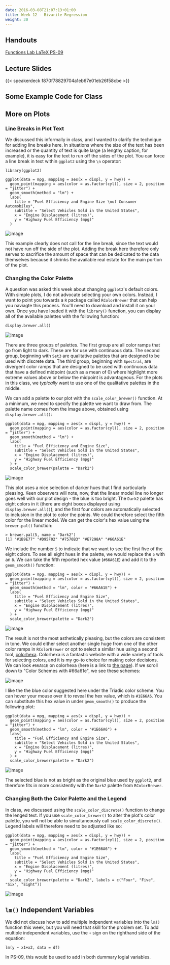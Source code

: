 ```yaml
---
date: 2016-03-08T21:07:13+01:00
title: Week 12 - Bivarite Regression
weight: 30
---
```


## Handouts

<a class="btn btn-primary btn-outline btn-xs{{end}}" href="https://github.com/slu-soc5050/Week-12/blob/master/Functions/week-12-r.pdf" target="_blank"> Functions </a>
<a class="btn btn-primary btn-outline btn-xs{{end}}" href="https://github.com/slu-soc5050/Week-12/blob/master/Lab/week-12-lab.pdf" target="_blank"> Lab </a>
<a class="btn btn-primary btn-outline btn-xs{{end}}" href="https://github.com/slu-soc5050/Week-12/blob/master/LaTeX/week-12-latex.pdf" target="_blank"> LaTeX </a>
<a class="btn btn-primary btn-outline btn-xs{{end}}" href="https://github.com/slu-soc5050/Week-12/blob/master/PS-09/ps-09.pdf" target="_blank"> PS-09 </a>

## Lecture Slides
{{< speakerdeck f870f78829704a1eb67e01eb26f58cbe >}}

## Some Example Code for Class

<script data-gist-id="f4fcfbe4eaa4dc495bfad2402301f5b5"></script>

## More on Plots
### Line Breaks in Plot Text
We discussed this informally in class, and I wanted to clarify the technique for adding line breaks here. In situations where the size of the text has been increased or the quantity of text is quite large (a lengthy caption, for example), it is easy for the text to run off the sides of the plot. You can force a line break in text within `ggplot2` using the `\n` operator:

```
library(ggplot2)

ggplot(data = mpg, mapping = aes(x = displ, y = hwy)) +
  geom_point(mapping = aes(color = as.factor(cyl)), size = 2, position = "jitter") +
  geom_smooth(method = "lm") +
  labs(
    title = "Fuel Efficiency and Engine Size \nof Consumer Automobiles",
    subtitle = "Select Vehicles Sold in the United States",
    x = "Engine Displacement (litres)",
    y = "Highway Fuel Efficiency (mpg)"
  )
```
![image](/images/week-12-image01.png)

This example clearly does not call for the line break, since the text would not have run off the side of the plot. Adding the break here therefore only serves to sacrifice the amount of space that can be dedicated to the data themselves because it shrinks the available real estate for the main portion of the plot. 

### Changing the Color Palette
A question was asked this week about changing `ggplot2`'s default colors. With simple plots, I do not advocate selecting your own colors. Instead, I want to point you towards a `R` package called `RColorBrewer` that can help you naviagte this process. You'll need to download and install it on your own. Once you have loaded it with the `library()` function, you can display all of the available palettes with the following function:

```
display.brewer.all()
```
![image](/images/week-12-image02.png)

There are three groups of palettes. The first group are all color ramps that go from light to dark. These are for use with continuous data. The second group, beginning with `Set3` are qualitative palettes that are designed to be used with discrete data. The third group, beginning with `Spectral`, are divergent color ramps that are designed to be used with continuous data that have a defined midpoint (such as a mean of 0) where highlight more extreme values above or below the midpoint is advantageous. For the plots in this class, we *typically* want to use one of the qualitative palettes in the middle.

We can add a palette to our plot with the `scale_color_brewer()` function. At a minimum, we need to specify the palette we want to draw from. The palette name comes from the image above, obtained using `display.brewer.all()`:

```
ggplot(data = mpg, mapping = aes(x = displ, y = hwy)) +
  geom_point(mapping = aes(color = as.factor(cyl)), size = 2, position = "jitter") +
  geom_smooth(method = "lm") +
  labs(
    title = "Fuel Efficiency and Engine Size",
    subtitle = "Select Vehicles Sold in the United States",
    x = "Engine Displacement (litres)",
    y = "Highway Fuel Efficiency (mpg)"
  ) +
  scale_color_brewer(palette = "Dark2")
```
![image](/images/week-12-image03.png)

This plot uses a nice selection of darker hues that I find particularly pleasing. Keen observers will note, now, that the linear model line no longer goes well with our plot design - the blue is too bright. The `Dark2` palette has eight colors in it (there are eight boxes displayed using `display.brewer.all()`), and the first four colors are automatically selected to inclusion in the plot to color the points. We could therefore select the fifth color for the linear model. We can get the color's hex value using the `brewer.pal()` function:

```
> brewer.pal(5, name = "Dark2")
[1] "#1B9E77" "#D95F02" "#7570B3" "#E7298A" "#66A61E"
```

We include the number `5` to indicate that we want to see the first five of the eight colors. To see all eight hues in the palette, we would replace the `5` with an `8`. We can take the fifth reported hex value (`#66A61E`) and add it to the `geom_smooth()` function:

```
ggplot(data = mpg, mapping = aes(x = displ, y = hwy)) +
  geom_point(mapping = aes(color = as.factor(cyl)), size = 2, position = "jitter") +
  geom_smooth(method = "lm", color = "#66A61E") +
  labs(
    title = "Fuel Efficiency and Engine Size",
    subtitle = "Select Vehicles Sold in the United States",
    x = "Engine Displacement (litres)",
    y = "Highway Fuel Efficiency (mpg)"
  ) +
  scale_color_brewer(palette = "Dark2")
```
![image](/images/week-12-image04.png)

The result is not the most asthetically pleasing, but the colors are consistent in tone. We could either select another single huge from one of the other color ramps in `RColorBrewer` or opt to select a similar hue using a second tool, [colorhexa](http://www.colorhexa.com). Colorhexa is a fantastic website with a wide variety of tools for selecting colors, and it is my go-to choice for making color decisions. We can look `#66A61E` on colorhexa (here is a link to [the page](http://www.colorhexa.com/66a61e)). If we scroll down to "Color Schemes with #66a61e", we see these schemes:

![image](/images/week-12-image-06.png)

I like the the blue color suggested here under the Triadic color scheme. You can hover your mouse over it to reveal the hex value, which is `#1E66A6`. You can substitute this hex value in under `geom_smooth()` to produce the following plot:

```
ggplot(data = mpg, mapping = aes(x = displ, y = hwy)) +
  geom_point(mapping = aes(color = as.factor(cyl)), size = 2, position = "jitter") +
  geom_smooth(method = "lm", color = "#1E66A6") +
  labs(
    title = "Fuel Efficiency and Engine Size",
    subtitle = "Select Vehicles Sold in the United States",
    x = "Engine Displacement (litres)",
    y = "Highway Fuel Efficiency (mpg)"
  ) +
  scale_color_brewer(palette = "Dark2")
```

![image](/images/week-12-image05.png)

The selected blue is not as bright as the original blue used by `ggplot2`, and therefore fits in more consistently with the `Dark2` palette from `RColorBrewer`.

### Changing Both the Color Palette and the Legend
In class, we discussed using the `scale_color_discrete()` function to change the lenged text. If you use `scale_color_brewer()` to alter the plot's color palette, you will not be able to simultaneously call `scale_color_discrete()`. Legend labels will therefore need to be adjusted like so:

```
ggplot(data = mpg, mapping = aes(x = displ, y = hwy)) +
  geom_point(mapping = aes(color = as.factor(cyl)), size = 2, position = "jitter") +
  geom_smooth(method = "lm", color = "#1E66A6") +
  labs(
    title = "Fuel Efficiency and Engine Size",
    subtitle = "Select Vehicles Sold in the United States",
    x = "Engine Displacement (litres)",
    y = "Highway Fuel Efficiency (mpg)"
  ) +
  scale_color_brewer(palette = "Dark2", labels = c("Four", "Five", "Six", "Eight"))
```

![image](/images/week-12-image07.png)

## `lm()` Independent Variables
We did not discuss how to add multiple indpendent variables into the `lm()` function this week, but you will need that skill for the problem set. To add multiple independent variables, use the `+` sign on the righthand side of the equation:

```
lm(y ~ x1+x2, data = df)
```

In PS-09, this would be used to add in both dummary logial variables.
